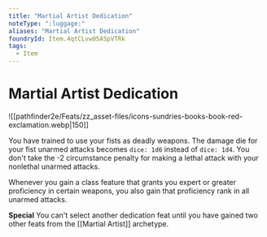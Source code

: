 ```yaml
---
title: "Martial Artist Dedication"
noteType: ":luggage:"
aliases: "Martial Artist Dedication"
foundryId: Item.4qtCLvw05ASpVTRk
tags:
  - Item
---
```


# Martial Artist Dedication
![[pathfinder2e/Feats/zz_asset-files/icons-sundries-books-book-red-exclamation.webp|150]]

You have trained to use your fists as deadly weapons. The damage die for your fist unarmed attacks becomes `dice: 1d6` instead of `dice: 1d4`. You don't take the -2 circumstance penalty for making a lethal attack with your nonlethal unarmed attacks.

Whenever you gain a class feature that grants you expert or greater proficiency in certain weapons, you also gain that proficiency rank in all unarmed attacks.

**Special** You can't select another dedication feat until you have gained two other feats from the [[Martial Artist]] archetype.
